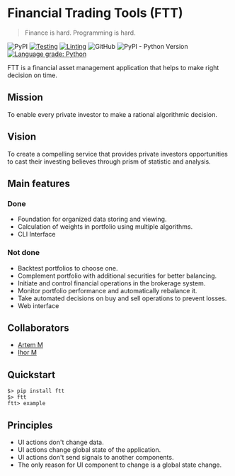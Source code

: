 # Financial Trading Tools (FTT)

> Finance is hard. Programming is hard.

![PyPI](https://img.shields.io/pypi/v/ftt)
[![Testing](https://github.com/ftt-project/ftt/actions/workflows/testing.yml/badge.svg)](https://github.com/ftt-project/ftt/actions/workflows/testing.yml)
[![Linting](https://github.com/ftt-project/ftt/actions/workflows/linting.yml/badge.svg)](https://github.com/ftt-project/ftt/actions/workflows/linting.yml)
![GitHub](https://img.shields.io/github/license/ftt-project/ftt)
![PyPI - Python Version](https://img.shields.io/pypi/pyversions/ftt)
[![Language grade: Python](https://img.shields.io/lgtm/grade/python/g/ftt-project/ftt.svg?logo=lgtm&logoWidth=18)](https://lgtm.com/projects/g/ftt-project/ftt/context:python)

FTT is a financial asset management application that helps to make right decision on time.

## Mission

To enable every private investor to make a rational algorithmic decision.

## Vision

To create a compelling service that provides private investors opportunities to cast their investing believes through prism of statistic and analysis.

## Main features

### Done

* Foundation for organized data storing and viewing.
* Calculation of weights in portfolio using multiple algorithms.
* CLI Interface

### Not done

* Backtest portfolios to choose one.
* Complement portfolio with additional securities for better balancing.
* Initiate and control financial operations in the brokerage system.
* Monitor portfolio performance and automatically rebalance it.
* Take automated decisions on buy and sell operations to prevent losses.
* Web interface


## Collaborators
- [Artem M](https://github.com/ignar)
- [Ihor M](https://github.com/IhorMok)


## Quickstart

```
$> pip install ftt
$> ftt
ftt> example
```

## Principles
- UI actions don't change data.
- UI actions change global state of the application.
- UI actions don't send signals to another components.
- The only reason for UI component to change is a global state change.